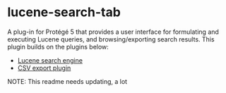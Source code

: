 # lucene-search-tab

A plug-in for Protégé 5 that provides a user interface for formulating and executing Lucene queries, and browsing/exporting search results. This plugin builds on the plugins below:
* [Lucene search engine](https://github.com/protegeproject/lucene-search-plugin)
* [CSV export plugin](https://github.com/protegeproject/csv-export-plugin)

NOTE: This readme needs updating, a lot
